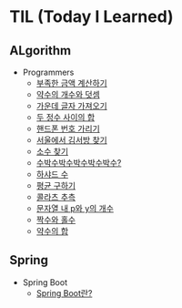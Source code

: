 # TIL (Today I Learned)

## ALgorithm
+ Programmers
  + [부족한 금액 계산하기](https://github.com/Tublanx/TIL/blob/42134b62801b2f5c4b46309b3467a66f93d731a2/Algorithm/Programmers/%EB%B6%80%EC%A1%B1%ED%95%9C%20%EA%B8%88%EC%95%A1%20%EA%B3%84%EC%82%B0%ED%95%98%EA%B8%B0.md)
  + [약수의 개수와 덧셈](https://github.com/Tublanx/TIL/blob/364c8ae2fc3ce6a94fcb0742e33f4770d2411329/Algorithm/Programmers/%EC%95%BD%EC%88%98%EC%9D%98%20%EA%B0%9C%EC%88%98%EC%99%80%20%EB%8D%A7%EC%85%88.md)
  + [가운데 글자 가져오기](https://github.com/Tublanx/TIL/blob/d528a9f0b83a61a6ee644773e917299ec43e01da/Algorithm/Programmers/%EA%B0%80%EC%9A%B4%EB%8D%B0%20%EA%B8%80%EC%9E%90%20%EA%B0%80%EC%A0%B8%EC%98%A4%EA%B8%B0.md)
  + [두 정수 사이의 합](https://github.com/Tublanx/TIL/blob/fdc74d67022c094a33600d0d04e485932b284d58/Algorithm/Programmers/%EB%91%90%20%EC%A0%95%EC%88%98%20%EC%82%AC%EC%9D%B4%EC%9D%98%20%ED%95%A9.md)
  + [핸드폰 번호 가리기](https://github.com/Tublanx/TIL/blob/68bb614cb8b81690acbb1c56d79e13ea8390af67/Algorithm/Programmers/%ED%95%B8%EB%93%9C%ED%8F%B0%20%EB%B2%88%ED%98%B8%20%EA%B0%80%EB%A6%AC%EA%B8%B0.md)
  + [서울에서 김서방 찾기](https://github.com/Tublanx/TIL/blob/88e3cd140dde97e996330ee923f0b24563f904d5/Algorithm/Programmers/%EC%84%9C%EC%9A%B8%EC%97%90%EC%84%9C%20%EA%B9%80%EC%84%9C%EB%B0%A9%20%EC%B0%BE%EA%B8%B0.md)
  + [소수 찾기](https://github.com/Tublanx/TIL/blob/4f6e0ebd32eb0408f0de4bd3f6bd5d94281e1458/Algorithm/Programmers/%EC%86%8C%EC%88%98%20%EC%B0%BE%EA%B8%B0.md)
  + [수박수박수박수박수박수?](https://github.com/Tublanx/TIL/blob/78abeea4ba9ec5b37ce77e8b88579a172d43b1d5/Algorithm/Programmers/%EC%88%98%EB%B0%95%EC%88%98%EB%B0%95%EC%88%98%EB%B0%95%EC%88%98%EB%B0%95%EC%88%98%EB%B0%95%EC%88%98%3F.md)
  + [하샤드 수](https://github.com/Tublanx/TIL/blob/653c173e666dd0d3b92b788871ef78205664fef5/Algorithm/Programmers/%ED%95%98%EC%83%A4%EB%93%9C%20%EC%88%98.md)
  + [평균 구하기](https://github.com/Tublanx/TIL/blob/9537961ad146f0c94830a4f44c8d024a69902880/Algorithm/Programmers/%ED%8F%89%EA%B7%A0%20%EA%B5%AC%ED%95%98%EA%B8%B0.md)
  + [콜라츠 추측](https://github.com/Tublanx/TIL/blob/27b0c1683bf5a6949aec7fb567124dc5dafc1275/Algorithm/Programmers/%EC%BD%9C%EB%9D%BC%EC%B8%A0%20%EC%B6%94%EC%B8%A1.md)
  + [문자열 내 p와 y의 개수](https://github.com/Tublanx/TIL/blob/b40d38dd107578acdf3db612e9823826c4247bfa/Algorithm/Programmers/%EB%AC%B8%EC%9E%90%EC%97%B4%20%EB%82%B4%20p%EC%99%80%20y%EC%9D%98%20%EA%B0%9C%EC%88%98.md)
  + [짝수와 홀수](https://github.com/Tublanx/TIL/blob/97ce58c2cec8a547adc21456e89a2442769df566/Algorithm/Programmers/%EC%A7%9D%EC%88%98%EC%99%80%20%ED%99%80%EC%88%98.md)
  + [약수의 합](https://github.com/Tublanx/TIL/blob/7b3fe6a96a9f22685f84a91305defe774528b9ef/Algorithm/Programmers/%EC%95%BD%EC%88%98%EC%9D%98%20%ED%95%A9.md)

## Spring
+ Spring Boot
  + [Spring Boot란?](https://github.com/Tublanx/TIL/blob/42134b62801b2f5c4b46309b3467a66f93d731a2/spring/boot/spring-boot-basic.md)
